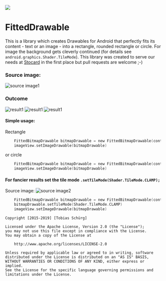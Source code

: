[![](https://jitpack.io/v/tobiasschuerg/FittedDrawable.svg)](https://jitpack.io/#tobiasschuerg/FittedDrawable)

# FittedDrawable
This is a library which creates Drawables for Android that perfectly fits its content - text or an image - into a rectangle, rounded rectangle or circle. For image the background gets cleverly continued (for details see `android.graphics.Shader.TileMode`). 
This library was created to serve our needs at [Stocard](http://stocard.de) in the first place but pull requests are welcome ;-)

### Source image:
![source image1](https://github.com/tobiasschuerg/FittedDrawable/raw/master/sample/src/main/res/drawable/android.png)

### Outcome
![result1](https://github.com/tobiasschuerg/FittedDrawable/raw/master/previews/round.png)
![result1](https://github.com/tobiasschuerg/FittedDrawable/raw/master/previews/rect_border.png)
![result1](https://github.com/tobiasschuerg/FittedDrawable/raw/master/previews/42.png)


#### Simple usage:

Rectangle
```kotlin
    FittedBitmapDrawable bitmapDrawable = new FittedBitmapDrawable(context, R.drawable.android, ROUND_RECTANGLE)
    imageView.setImageDrawable(bitmapDrawable)
```
or circle
```kotlin
    FittedBitmapDrawable bitmapDrawable = new FittedBitmapDrawable(context, R.drawable.android, ROUND)
    imageView.setImageDrawable(bitmapDrawable)
```

#### For fancier results set the tile mode `.setTileMode(Shader.TileMode.CLAMP);` 
Source image:
![source image2](https://github.com/tobiasschuerg/FittedDrawable/raw/master/sample/src/main/res/drawable/andfoo.png)

```kotlin
    FittedBitmapDrawable bitmapDrawable = new FittedBitmapDrawable(context, R.drawable.android, ROUND_RECTANGLE)
	bitmapDrawable.setTileMode(Shader.TileMode.CLAMP)
    imageView.setImageDrawable(bitmapDrawable)

```




```
Copyright [2015-2019] [Tobias Schürg]

Licensed under the Apache License, Version 2.0 (the "License");
you may not use this file except in compliance with the License.
You may obtain a copy of the License at

    http://www.apache.org/licenses/LICENSE-2.0

Unless required by applicable law or agreed to in writing, software
distributed under the License is distributed on an "AS IS" BASIS,
WITHOUT WARRANTIES OR CONDITIONS OF ANY KIND, either express or implied.
See the License for the specific language governing permissions and
limitations under the License.
```


